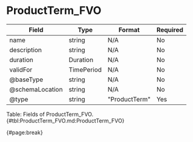 <!--
    ATTENTION: This file was generated via gradle!
               Do NOT manually edit this file! Any such changes will be overwritten!
-->

# ProductTerm_FVO

| Field | Type | Format | Required |
| ------- | ------- | ------- | --- |
| name | string | N/A | No |
| description | string | N/A | No |
| duration | Duration | N/A | No |
| validFor | TimePeriod | N/A | No |
| @baseType | string | N/A | No |
| @schemaLocation | string | N/A | No |
| @type | string | "ProductTerm" | Yes |

Table: Fields of ProductTerm_FVO. {#tbl:ProductTerm_FVO.md:ProductTerm_FVO}

{#page:break}
